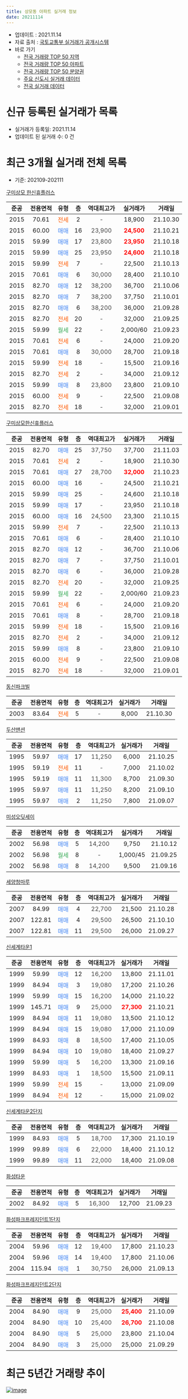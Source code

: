 ```yaml
---
title: 상모동 아파트 실거래 정보
date: 20211114
---
```


* 업데이트 : 2021.11.14
* 자료 출처 : [국토교통부 실거래가 공개시스템](http://rt.molit.go.kr)
* 바로 가기
    * [전국 거래량 TOP 50 지역](https://apt-info.github.io/apt-trade-info/tr)
    * [전국 거래량 TOP 50 아파트](https://apt-info.github.io/apt-trade-info/ta)
    * [전국 거래량 TOP 50 분양권](https://apt-info.github.io/apt-trade-info/tb)
    * [주요 신도시 실거래 데이터](https://apt-info.github.io/apt-trade-info/newtown)
    * [전국 실거래 데이터](https://apt-info.github.io/apt-trade-info/all)



<script async src="https://pagead2.googlesyndication.com/pagead/js/adsbygoogle.js"></script>
<!-- 기본광고 -->
<ins class="adsbygoogle"
     style="display:block"
     data-ad-client="ca-pub-1142216861245946"
     data-ad-slot="4805727019"
     data-ad-format="auto"
     data-full-width-responsive="true"></ins>
<script>
     (adsbygoogle = window.adsbygoogle || []).push({});
</script>


# 신규 등록된 실거래가 목록

* 실거래가 등록일: 2021.11.14
* 업데이트 된 실거래 수: 0 건




<script async src="https://pagead2.googlesyndication.com/pagead/js/adsbygoogle.js"></script>
<!-- 기본광고 -->
<ins class="adsbygoogle"
     style="display:block"
     data-ad-client="ca-pub-1142216861245946"
     data-ad-slot="4805727019"
     data-ad-format="auto"
     data-full-width-responsive="true"></ins>
<script>
     (adsbygoogle = window.adsbygoogle || []).push({});
</script>


# 최근 3개월 실거래 전체 목록
* 기준: 202109-202111


[구미상모 한신휴플러스](https://search.naver.com/search.naver?query=%EA%B5%AC%EB%AF%B8%EC%83%81%EB%AA%A8+%ED%95%9C%EC%8B%A0%ED%9C%B4%ED%94%8C%EB%9F%AC%EC%8A%A4)

|준공|전용면적|유형|층|역대최고가|실거래가|거래일|
|:---:|:---:|:---:|:---:|:---:|:---:|:---:|
|2015|70.61|<span style="color:#FF5A00">전세</span>|2|<span style="color:#444444">-</span>|18,900|21.10.30|
|2015|60.00|<span style="color:#4285F3">매매</span>|16|<span style="color:#444444">23,900</span>|<b><span style="color:#FF0000">24,500</span></b>|21.10.21|
|2015|59.99|<span style="color:#4285F3">매매</span>|17|<span style="color:#444444">23,800</span>|<b><span style="color:#FF0000">23,950</span></b>|21.10.18|
|2015|59.99|<span style="color:#4285F3">매매</span>|25|<span style="color:#444444">23,950</span>|<b><span style="color:#FF0000">24,600</span></b>|21.10.18|
|2015|59.99|<span style="color:#FF5A00">전세</span>|7|<span style="color:#444444">-</span>|22,500|21.10.13|
|2015|70.61|<span style="color:#4285F3">매매</span>|6|<span style="color:#444444">30,000</span>|28,400|21.10.10|
|2015|82.70|<span style="color:#4285F3">매매</span>|12|<span style="color:#444444">38,200</span>|36,700|21.10.06|
|2015|82.70|<span style="color:#4285F3">매매</span>|7|<span style="color:#444444">38,200</span>|37,750|21.10.01|
|2015|82.70|<span style="color:#4285F3">매매</span>|6|<span style="color:#444444">38,200</span>|36,000|21.09.28|
|2015|82.70|<span style="color:#FF5A00">전세</span>|20|<span style="color:#444444">-</span>|32,000|21.09.25|
|2015|59.99|<span style="color:#34A853">월세</span>|22|<span style="color:#444444">-</span>|2,000/60|21.09.23|
|2015|70.61|<span style="color:#FF5A00">전세</span>|6|<span style="color:#444444">-</span>|24,000|21.09.20|
|2015|70.61|<span style="color:#4285F3">매매</span>|8|<span style="color:#444444">30,000</span>|28,700|21.09.18|
|2015|59.99|<span style="color:#FF5A00">전세</span>|18|<span style="color:#444444">-</span>|15,500|21.09.16|
|2015|82.70|<span style="color:#FF5A00">전세</span>|2|<span style="color:#444444">-</span>|34,000|21.09.12|
|2015|59.99|<span style="color:#4285F3">매매</span>|8|<span style="color:#444444">23,800</span>|23,800|21.09.10|
|2015|60.00|<span style="color:#FF5A00">전세</span>|9|<span style="color:#444444">-</span>|22,500|21.09.08|
|2015|82.70|<span style="color:#FF5A00">전세</span>|18|<span style="color:#444444">-</span>|32,000|21.09.01|

[구미상모한신휴플러스](https://search.naver.com/search.naver?query=%EA%B5%AC%EB%AF%B8%EC%83%81%EB%AA%A8%ED%95%9C%EC%8B%A0%ED%9C%B4%ED%94%8C%EB%9F%AC%EC%8A%A4)

|준공|전용면적|유형|층|역대최고가|실거래가|거래일|
|:---:|:---:|:---:|:---:|:---:|:---:|:---:|
|2015|82.70|<span style="color:#4285F3">매매</span>|25|<span style="color:#444444">37,750</span>|37,700|21.11.03|
|2015|70.61|<span style="color:#FF5A00">전세</span>|2|<span style="color:#444444">-</span>|18,900|21.10.30|
|2015|70.61|<span style="color:#4285F3">매매</span>|27|<span style="color:#444444">28,700</span>|<b><span style="color:#FF0000">32,000</span></b>|21.10.23|
|2015|60.00|<span style="color:#4285F3">매매</span>|16|<span style="color:#444444">-</span>|24,500|21.10.21|
|2015|59.99|<span style="color:#4285F3">매매</span>|25|<span style="color:#444444">-</span>|24,600|21.10.18|
|2015|59.99|<span style="color:#4285F3">매매</span>|17|<span style="color:#444444">-</span>|23,950|21.10.18|
|2015|60.00|<span style="color:#4285F3">매매</span>|16|<span style="color:#444444">24,500</span>|23,300|21.10.15|
|2015|59.99|<span style="color:#FF5A00">전세</span>|7|<span style="color:#444444">-</span>|22,500|21.10.13|
|2015|70.61|<span style="color:#4285F3">매매</span>|6|<span style="color:#444444">-</span>|28,400|21.10.10|
|2015|82.70|<span style="color:#4285F3">매매</span>|12|<span style="color:#444444">-</span>|36,700|21.10.06|
|2015|82.70|<span style="color:#4285F3">매매</span>|7|<span style="color:#444444">-</span>|37,750|21.10.01|
|2015|82.70|<span style="color:#4285F3">매매</span>|6|<span style="color:#444444">-</span>|36,000|21.09.28|
|2015|82.70|<span style="color:#FF5A00">전세</span>|20|<span style="color:#444444">-</span>|32,000|21.09.25|
|2015|59.99|<span style="color:#34A853">월세</span>|22|<span style="color:#444444">-</span>|2,000/60|21.09.23|
|2015|70.61|<span style="color:#FF5A00">전세</span>|6|<span style="color:#444444">-</span>|24,000|21.09.20|
|2015|70.61|<span style="color:#4285F3">매매</span>|8|<span style="color:#444444">-</span>|28,700|21.09.18|
|2015|59.99|<span style="color:#FF5A00">전세</span>|18|<span style="color:#444444">-</span>|15,500|21.09.16|
|2015|82.70|<span style="color:#FF5A00">전세</span>|2|<span style="color:#444444">-</span>|34,000|21.09.12|
|2015|59.99|<span style="color:#4285F3">매매</span>|8|<span style="color:#444444">-</span>|23,800|21.09.10|
|2015|60.00|<span style="color:#FF5A00">전세</span>|9|<span style="color:#444444">-</span>|22,500|21.09.08|
|2015|82.70|<span style="color:#FF5A00">전세</span>|18|<span style="color:#444444">-</span>|32,000|21.09.01|

[동신파크빌](https://search.naver.com/search.naver?query=%EB%8F%99%EC%8B%A0%ED%8C%8C%ED%81%AC%EB%B9%8C)

|준공|전용면적|유형|층|역대최고가|실거래가|거래일|
|:---:|:---:|:---:|:---:|:---:|:---:|:---:|
|2003|83.64|<span style="color:#FF5A00">전세</span>|5|<span style="color:#444444">-</span>|8,000|21.10.30|

[두산맨션](https://search.naver.com/search.naver?query=%EB%91%90%EC%82%B0%EB%A7%A8%EC%85%98)

|준공|전용면적|유형|층|역대최고가|실거래가|거래일|
|:---:|:---:|:---:|:---:|:---:|:---:|:---:|
|1995|59.97|<span style="color:#4285F3">매매</span>|17|<span style="color:#444444">11,250</span>|6,000|21.10.25|
|1995|59.19|<span style="color:#FF5A00">전세</span>|11|<span style="color:#444444">-</span>|7,000|21.10.02|
|1995|59.19|<span style="color:#4285F3">매매</span>|11|<span style="color:#444444">11,300</span>|8,700|21.09.30|
|1995|59.97|<span style="color:#4285F3">매매</span>|11|<span style="color:#444444">11,250</span>|8,200|21.09.10|
|1995|59.97|<span style="color:#4285F3">매매</span>|2|<span style="color:#444444">11,250</span>|7,800|21.09.07|


<script async src="https://pagead2.googlesyndication.com/pagead/js/adsbygoogle.js"></script>
<!-- 기본광고 -->
<ins class="adsbygoogle"
     style="display:block"
     data-ad-client="ca-pub-1142216861245946"
     data-ad-slot="4805727019"
     data-ad-format="auto"
     data-full-width-responsive="true"></ins>
<script>
     (adsbygoogle = window.adsbygoogle || []).push({});
</script>


[미성오딧세이](https://search.naver.com/search.naver?query=%EB%AF%B8%EC%84%B1%EC%98%A4%EB%94%A7%EC%84%B8%EC%9D%B4)

|준공|전용면적|유형|층|역대최고가|실거래가|거래일|
|:---:|:---:|:---:|:---:|:---:|:---:|:---:|
|2002|56.98|<span style="color:#4285F3">매매</span>|5|<span style="color:#444444">14,200</span>|9,750|21.10.12|
|2002|56.98|<span style="color:#34A853">월세</span>|8|<span style="color:#444444">-</span>|1,000/45|21.09.25|
|2002|56.98|<span style="color:#4285F3">매매</span>|8|<span style="color:#444444">14,200</span>|9,500|21.09.16|

[세양청마루](https://search.naver.com/search.naver?query=%EC%84%B8%EC%96%91%EC%B2%AD%EB%A7%88%EB%A3%A8)

|준공|전용면적|유형|층|역대최고가|실거래가|거래일|
|:---:|:---:|:---:|:---:|:---:|:---:|:---:|
|2007|84.99|<span style="color:#4285F3">매매</span>|4|<span style="color:#444444">22,700</span>|21,500|21.10.28|
|2007|122.81|<span style="color:#4285F3">매매</span>|4|<span style="color:#444444">29,500</span>|26,500|21.10.10|
|2007|122.81|<span style="color:#4285F3">매매</span>|11|<span style="color:#444444">29,500</span>|26,000|21.09.27|

[신세계타운1](https://search.naver.com/search.naver?query=%EC%8B%A0%EC%84%B8%EA%B3%84%ED%83%80%EC%9A%B41)

|준공|전용면적|유형|층|역대최고가|실거래가|거래일|
|:---:|:---:|:---:|:---:|:---:|:---:|:---:|
|1999|59.99|<span style="color:#4285F3">매매</span>|12|<span style="color:#444444">16,200</span>|13,800|21.11.01|
|1999|84.94|<span style="color:#4285F3">매매</span>|3|<span style="color:#444444">19,080</span>|17,200|21.10.26|
|1999|59.99|<span style="color:#4285F3">매매</span>|15|<span style="color:#444444">16,200</span>|14,000|21.10.22|
|1999|145.71|<span style="color:#4285F3">매매</span>|9|<span style="color:#444444">25,000</span>|<b><span style="color:#FF0000">27,300</span></b>|21.10.21|
|1999|84.94|<span style="color:#4285F3">매매</span>|11|<span style="color:#444444">19,080</span>|13,500|21.10.12|
|1999|84.94|<span style="color:#4285F3">매매</span>|15|<span style="color:#444444">19,080</span>|17,000|21.10.09|
|1999|84.93|<span style="color:#4285F3">매매</span>|8|<span style="color:#444444">18,500</span>|17,400|21.10.05|
|1999|84.94|<span style="color:#4285F3">매매</span>|10|<span style="color:#444444">19,080</span>|18,400|21.09.27|
|1999|59.99|<span style="color:#4285F3">매매</span>|5|<span style="color:#444444">16,200</span>|13,300|21.09.16|
|1999|84.93|<span style="color:#4285F3">매매</span>|1|<span style="color:#444444">18,500</span>|15,500|21.09.11|
|1999|59.99|<span style="color:#FF5A00">전세</span>|15|<span style="color:#444444">-</span>|13,000|21.09.09|
|1999|84.94|<span style="color:#FF5A00">전세</span>|12|<span style="color:#444444">-</span>|15,000|21.09.02|

[신세계타운2단지](https://search.naver.com/search.naver?query=%EC%8B%A0%EC%84%B8%EA%B3%84%ED%83%80%EC%9A%B42%EB%8B%A8%EC%A7%80)

|준공|전용면적|유형|층|역대최고가|실거래가|거래일|
|:---:|:---:|:---:|:---:|:---:|:---:|:---:|
|1999|84.93|<span style="color:#4285F3">매매</span>|5|<span style="color:#444444">18,700</span>|17,300|21.10.19|
|1999|99.89|<span style="color:#4285F3">매매</span>|6|<span style="color:#444444">22,000</span>|18,400|21.10.12|
|1999|99.89|<span style="color:#4285F3">매매</span>|11|<span style="color:#444444">22,000</span>|18,400|21.09.08|

[화성타운](https://search.naver.com/search.naver?query=%ED%99%94%EC%84%B1%ED%83%80%EC%9A%B4)

|준공|전용면적|유형|층|역대최고가|실거래가|거래일|
|:---:|:---:|:---:|:---:|:---:|:---:|:---:|
|2002|84.92|<span style="color:#4285F3">매매</span>|5|<span style="color:#444444">16,300</span>|12,700|21.09.23|

[화성파크프레지던트1단지](https://search.naver.com/search.naver?query=%ED%99%94%EC%84%B1%ED%8C%8C%ED%81%AC%ED%94%84%EB%A0%88%EC%A7%80%EB%8D%98%ED%8A%B81%EB%8B%A8%EC%A7%80)

|준공|전용면적|유형|층|역대최고가|실거래가|거래일|
|:---:|:---:|:---:|:---:|:---:|:---:|:---:|
|2004|59.96|<span style="color:#4285F3">매매</span>|12|<span style="color:#444444">19,400</span>|17,800|21.10.23|
|2004|59.96|<span style="color:#4285F3">매매</span>|14|<span style="color:#444444">19,400</span>|17,800|21.10.06|
|2004|115.94|<span style="color:#4285F3">매매</span>|1|<span style="color:#444444">30,750</span>|26,000|21.09.13|

[화성파크프레지던트2단지](https://search.naver.com/search.naver?query=%ED%99%94%EC%84%B1%ED%8C%8C%ED%81%AC%ED%94%84%EB%A0%88%EC%A7%80%EB%8D%98%ED%8A%B82%EB%8B%A8%EC%A7%80)

|준공|전용면적|유형|층|역대최고가|실거래가|거래일|
|:---:|:---:|:---:|:---:|:---:|:---:|:---:|
|2004|84.90|<span style="color:#4285F3">매매</span>|9|<span style="color:#444444">25,000</span>|<b><span style="color:#FF0000">25,400</span></b>|21.10.09|
|2004|84.90|<span style="color:#4285F3">매매</span>|10|<span style="color:#444444">25,400</span>|<b><span style="color:#FF0000">26,700</span></b>|21.10.08|
|2004|84.90|<span style="color:#4285F3">매매</span>|5|<span style="color:#444444">25,000</span>|23,800|21.10.04|
|2004|84.90|<span style="color:#4285F3">매매</span>|3|<span style="color:#444444">25,000</span>|25,000|21.09.29|



<script async src="https://pagead2.googlesyndication.com/pagead/js/adsbygoogle.js"></script>
<!-- 기본광고 -->
<ins class="adsbygoogle"
     style="display:block"
     data-ad-client="ca-pub-1142216861245946"
     data-ad-slot="4805727019"
     data-ad-format="auto"
     data-full-width-responsive="true"></ins>
<script>
     (adsbygoogle = window.adsbygoogle || []).push({});
</script>


# 최근 5년간 거래량 추이


<div style="width:100%;">
    <canvas id="deal_progress" height="200"></canvas>
</div>

<script>
new Chart(document.getElementById("deal_progress"), {
    type: 'line',
    data: {
        labels: ['16.01','16.02','16.03','16.04','16.05','16.06','16.07','16.08','16.09','16.10','16.11','16.12','17.01','17.02','17.03','17.04','17.05','17.06','17.07','17.08','17.09','17.10','17.11','17.12','18.01','18.02','18.03','18.04','18.05','18.06','18.07','18.08','18.09','18.10','18.11','18.12','19.01','19.02','19.03','19.04','19.05','19.06','19.07','19.08','19.09','19.10','19.11','19.12','20.01','20.02','20.03','20.04','20.05','20.06','20.07','20.08','20.09','20.10','20.11','20.12','21.01','21.02','21.03','21.04','21.05','21.06','21.07','21.08','21.09','21.10','21.11'],
        datasets: [{
            label: '매매/분양권',
            data: [28,24,25,12,16,9,14,15,11,12,6,17,11,7,18,14,13,10,18,10,15,10,20,10,14,7,18,9,8,9,9,6,11,10,11,12,7,11,13,13,11,15,24,19,8,14,18,23,15,18,12,14,34,55,22,34,15,25,60,41,26,24,39,26,27,15,11,17,18,31,2],
            borderColor: "rgba(66, 133, 243, 1)",
            backgroundColor: "rgba(66, 133, 243, 0.05)",
            borderWidth: 1,
            pointRadius: 0,
            fill: false,
            lineTension: 0
        },{
            label: '전/월세',
            data: [17,14,7,13,9,5,3,6,2,7,3,5,2,5,9,9,6,5,5,6,10,8,12,14,17,7,11,5,7,8,9,7,5,6,9,10,12,11,10,4,5,8,7,4,0,9,13,16,10,9,5,5,9,18,7,16,9,7,12,6,14,16,7,7,7,6,6,4,17,6,0],
            borderColor: "rgba(255, 90, 0, 1)",
            backgroundColor: "rgba(255, 90, 0, 0.05)",
            borderWidth: 1,
            pointRadius: 0,
            fill: false,
            lineTension: 0
        },{
            label: '합계',
            data: [45,38,32,25,25,14,17,21,13,19,9,22,13,12,27,23,19,15,23,16,25,18,32,24,31,14,29,14,15,17,18,13,16,16,20,22,19,22,23,17,16,23,31,23,8,23,31,39,25,27,17,19,43,73,29,50,24,32,72,47,40,40,46,33,34,21,17,21,35,37,2],
            borderColor: "rgba(0, 0, 0, 1)",
            backgroundColor: "rgba(0, 0, 0, 0.03)",
            borderWidth: 0.1,
            pointRadius: 0,
            fill: true,
            lineTension: 0
        }
        ]
    },
    options: {
        responsive: true,
        title: {
            display: false
        },
        tooltips: {
            mode: 'index',
            intersect: false
        },
        hover: {
            mode: 'nearest',
            intersect: true
        },
        scales: {
            xAxes: [{
                display: true,
                scaleLabel: {
                    display: true,
                    labelString: '년/월'
                }
            }],
            yAxes: [{
                display: true,
                ticks: {
                    suggestedMin: 0,
                },
                scaleLabel: {
                    display: true,
                    labelString: '실거래 수'
                }
            }]
        }
    }
});

</script>


[![image](https://apt-info.github.io/images/2020-01-03-apt-trade-info/1024x500.png)](https://play.google.com/store/apps/details?id=com.aptinfo.apttradeinfo)

